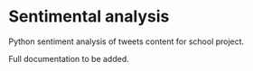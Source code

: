 # Sentimental analysis
Python sentiment analysis of tweets content for school project.

Full documentation to be added.
